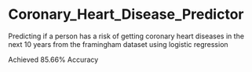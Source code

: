 # Coronary_Heart_Disease_Predictor
Predicting if a person has a risk of getting coronary heart diseases in the next 10 years from the framingham dataset using logistic regression

Achieved 85.66% Accuracy
